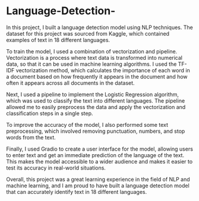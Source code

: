 # Language-Detection-

In this project, I built a language detection model using NLP techniques. 
The dataset for this project was sourced from Kaggle, which contained examples of text in 18 different languages.

To train the model, I used a combination of vectorization and pipeline. 
Vectorization is a process where text data is transformed into numerical data, so that it can be used in machine learning algorithms. 
I used the TF-IDF vectorization method, which calculates the importance of each word in a document based on how frequently it appears in 
the document and how often it appears across all documents in the dataset.

Next, I used a pipeline to implement the Logistic Regression algorithm, which was used to classify the text into different languages. 
The pipeline allowed me to easily preprocess the data and apply the vectorization and classification steps in a single step.

To improve the accuracy of the model, I also performed some text preprocessing, which involved removing punctuation, numbers, 
and stop words from the text.

Finally, I used Gradio to create a user interface for the model, allowing users to enter text and get an immediate prediction of 
the language of the text. This makes the model accessible to a wider audience and makes it easier to test its accuracy in real-world situations.

Overall, this project was a great learning experience in the field of NLP and machine learning, and I am proud to have built a language 
detection model that can accurately identify text in 18 different languages.

